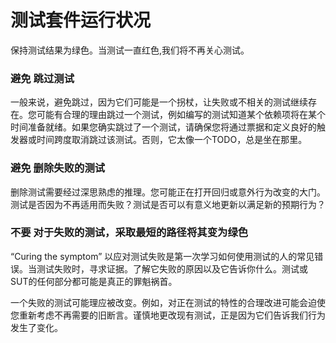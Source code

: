 ﻿# 测试套件运行状况
保持测试结果为绿色。当测试一直红色,我们将不再关心测试。

### **避免** 跳过测试
一般来说，避免跳过，因为它们可能是一个拐杖，让失败或不相关的测试继续存在。您可能有合理的理由跳过一个测试，例如编写的测试知道某个依赖项将在某个时间准备就绪。如果您确实跳过了一个测试，请确保您将通过票据和定义良好的触发器或时间跨度取消跳过该测试。否则，它太像一个TODO，总是坐在那里。

### **避免** 删除失败的测试
删除测试需要经过深思熟虑的推理。您可能正在打开回归或意外行为改变的大门。测试是否因为不再适用而失败？测试是否可以有意义地更新以满足新的预期行为？

### **不要** 对于失败的测试，采取最短的路径将其变为绿色

“Curing the symptom” 以应对测试失败是第一次学习如何使用测试的人的常见错误。当测试失败时，寻求证据。了解它失败的原因以及它告诉你什么。测试或SUT的任何部分都可能是真正的罪魁祸首。

一个失败的测试可能理应被改变。例如，对正在测试的特性的合理改进可能会迫使您重新考虑不再需要的旧断言。谨慎地更改现有测试，正是因为它们告诉我们行为发生了变化。
